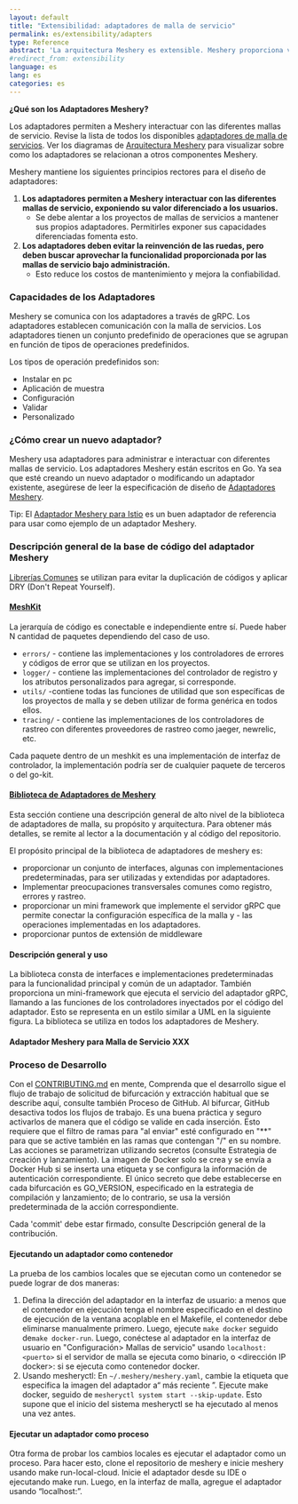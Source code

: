 ```yaml
---
layout: default
title: "Extensibilidad: adaptadores de malla de servicio"
permalink: es/extensibility/adapters
type: Reference
abstract: 'La arquitectura Meshery es extensible. Meshery proporciona varios puntos de extensión para trabajar con diferentes mallas de servicio a través de <a href="extensibility#adapters">adaptadores</a>, <a href="extensibility#load-generators"> generadores de carga</a> and <a href="extensibility#providers">providers</a>.'
#redirect_from: extensibility
language: es
lang: es
categories: es
---
```

**¿Qué son los Adaptadores Meshery?**

Los adaptadores permiten a Meshery interactuar con las diferentes mallas de servicio. Revise la lista de todos los disponibles [adaptadores de malla de servicios]({{site.baseurl}}/es/service-meshes/adapters). Ver los diagramas de [Arquitectura Meshery]({{site.baseurl}}/es/concepts/architecture) para visualizar sobre como los adaptadores se relacionan a otros componentes Meshery.

Meshery mantiene los siguientes principios rectores para el diseño de adaptadores:

1. **Los adaptadores permiten a Meshery interactuar con las diferentes mallas de servicio, exponiendo su valor diferenciado a los usuarios.**
   - Se debe alentar a los proyectos de mallas de servicios a mantener sus propios adaptadores. Permitirles exponer sus capacidades diferenciadas fomenta esto.
1. **Los adaptadores deben evitar la reinvención de las ruedas, pero deben buscar aprovechar la funcionalidad proporcionada por las mallas de servicio bajo administración.**
   - Esto reduce los costos de mantenimiento y mejora la confiabilidad.



### Capacidades de los Adaptadores
Meshery se comunica con los adaptadores a través de gRPC. Los adaptadores establecen comunicación con la malla de servicios. Los adaptadores tienen un conjunto predefinido de operaciones que se agrupan en función de tipos de operaciones predefinidos.


Los tipos de operación predefinidos son:

- Instalar en pc
- Aplicación de muestra
- Configuración
- Validar
- Personalizado

### ¿Cómo crear un nuevo adaptador?

Meshery usa adaptadores para administrar e interactuar con diferentes mallas de servicio. Los adaptadores Meshery están escritos en Go. Ya sea que esté creando un nuevo adaptador o modificando un adaptador existente, asegúrese de leer la especificación de diseño de [Adaptadores Meshery](https://docs.google.com/document/d/1b8JAMzr3Rntu7CudRaYv6r6ccACJONAB5t7ISCaPNuA/edit#). 

Tip: El [Adaptador Meshery para Istio](https://github.com/layer5io/meshery-istio) es un buen adaptador de referencia para usar como ejemplo de un adaptador Meshery.

### Descripción general de la base de código del adaptador Meshery

[Librerías Comunes](https://docs.google.com/presentation/d/1uQU7e_evJ8IMIzlLoBi3jQSRvpKsl_-K1COVGjJVs30/edit#) se utilizan para evitar la duplicación de códigos y aplicar DRY (Don't Repeat Yourself).

#### [MeshKit](https://github.com/layer5io/meshkit)

La jerarquía de código es conectable e independiente entre sí. Puede haber N cantidad de paquetes dependiendo del caso de uso.
- `errors/` - contiene las implementaciones y los controladores de errores y códigos de error que se utilizan en los proyectos.
- `logger/` - contiene las implementaciones del controlador de registro y los atributos personalizados para agregar, si corresponde.
- `utils/` -contiene todas las funciones de utilidad que son específicas de los proyectos de malla y se deben utilizar de forma genérica en todos ellos.
- `tracing/` - contiene las implementaciones de los controladores de rastreo con diferentes proveedores de rastreo como jaeger, newrelic, etc.

Cada paquete dentro de un meshkit es una implementación de interfaz de controlador, la implementación podría ser de cualquier paquete de terceros o del go-kit.

#### [Biblioteca de Adaptadores de Meshery](https://github.com/layer5io/meshery-adapter-library)

Esta sección contiene una descripción general de alto nivel de la biblioteca de adaptadores de malla, su propósito y arquitectura. Para obtener más detalles, se remite al lector a la documentación y al código del repositorio.

El propósito principal de la biblioteca de adaptadores de meshery es:
- proporcionar un conjunto de interfaces, algunas con implementaciones predeterminadas, para ser utilizadas y extendidas por adaptadores.
- Implementar preocupaciones transversales comunes como registro, errores y rastreo.
- proporcionar un mini framework que implemente el servidor gRPC que permite conectar la configuración específica de la malla y - las operaciones implementadas en los adaptadores.
- proporcionar puntos de extensión de middleware

#### Descripción general y uso
La biblioteca consta de interfaces e implementaciones predeterminadas para la funcionalidad principal y común de un adaptador. También proporciona un mini-framework que ejecuta el servicio del adaptador gRPC, llamando a las funciones de los controladores inyectados por el código del adaptador. Esto se representa en un estilo similar a UML en la siguiente figura. La biblioteca se utiliza en todos los adaptadores de Meshery.

#### Adaptador Meshery para Malla de Servicio XXX

### Proceso de Desarrollo
Con el [CONTRIBUTING.md](https://github.com/layer5io/meshery/blob/master/CONTRIBUTING.md#adapter) en mente, Comprenda que el desarrollo sigue el flujo de trabajo de solicitud de bifurcación y extracción habitual que se describe aquí, consulte también Proceso de GitHub. Al bifurcar, GitHub desactiva todos los flujos de trabajo. Es una buena práctica y seguro activarlos de manera que el código se valide en cada inserción. Esto requiere que el filtro de ramas para "al enviar" esté configurado en "**" para que se active también en las ramas que contengan "/" en su nombre. Las acciones se parametrizan utilizando secretos (consulte Estrategia de creación y lanzamiento). La imagen de Docker solo se crea y se envía a Docker Hub si se inserta una etiqueta y se configura la información de autenticación correspondiente. El único secreto que debe establecerse en cada bifurcación es GO_VERSION, especificado en la estrategia de compilación y lanzamiento; de lo contrario, se usa la versión predeterminada de la acción correspondiente.

Cada 'commit' debe estar firmado, consulte Descripción general de la contribución.

#### Ejecutando un adaptador como contenedor
La prueba de los cambios locales que se ejecutan como un contenedor se puede lograr de dos maneras:

1. Defina la dirección del adaptador en la interfaz de usuario: a menos que el contenedor en ejecución tenga el nombre especificado en el destino de ejecución de la ventana acoplable en el Makefile, el contenedor debe eliminarse manualmente primero. Luego, ejecute `make docker` seguido de`make docker-run`. Luego, conéctese al adaptador en la interfaz de usuario en "Configuración> Mallas de servicio" usando `localhost:<puerto>` si el servidor de malla se ejecuta como binario, o <dirección IP docker>:<puerto> si se ejecuta como contenedor docker.
1. Usando mesheryctl: En `~/.meshery/meshery.yaml`, cambie la etiqueta que especifica la imagen del adaptador a“ más reciente ”. Ejecute make docker, seguido de `mesheryctl system start --skip-update`. Esto supone que el inicio del sistema mesheryctl se ha ejecutado al menos una vez antes.

#### Ejecutar un adaptador como proceso

Otra forma de probar los cambios locales es ejecutar el adaptador como un proceso. Para hacer esto, clone el repositorio de meshery e inicie meshery usando make run-local-cloud. Inicie el adaptador desde su IDE o ejecutando make run. Luego, en la interfaz de malla, agregue el adaptador usando “localhost:<PUERTO>”.
